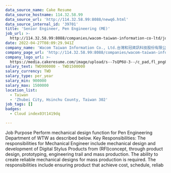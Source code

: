 ```yaml
---
data_source_name: Cake Resume
data_source_hostname: 114.32.58.99
data_source_url: 'http://114.32.58.99:8088/newq6.html'
data_source_internal_id: '39701'
title: 'Senior Engineer, Pen Engineering (ME)'
job_url: >-
  http://114.32.58.99:8088/companies/wacom-taiwan-information-co-ltd/jobs/senior-engineer-pen-engineering-me
date: 2022-04-27T08:09:29.941Z
company_name: 'Wacom Taiwan Information Co., Ltd.台灣和冠資訊科技股份有限公司'
company_page_url: 'http://114.32.58.99:8088/companies/wacom-taiwan-information-co-ltd'
company_logo_url: >-
  https://media.cakeresume.com/image/upload/s--7sQP6U-3--/c_pad,fl_png8,h_200,w_200/v1651221446/jcxe5g3x6kfdqck4upxi.png
salary_text: TWD900000 - TWD1500000
salary_currency: TWD
salary_type: per_year
salary_min: 900000
salary_max: 1500000
location_list:
  - Taiwan
  - 'Zhubei City, Hsinchu County, Taiwan 302'
job_tags: []
badges:
  - Cloud index03t1419dq

---
```


Job Purpose Perform mechanical design function for Pen Engineering Department of WTW as described below. Key Responsibilities: The responsibilities for Mechanical Engineer include mechanical design and development of Digital Stylus Products from (RFI)concept, through product design, prototyping, engineering trail and mass production. The ability to create reliable mechanical designs for mass production is required. The responsibilities include ensuring product that achieve cost, schedule, reliab